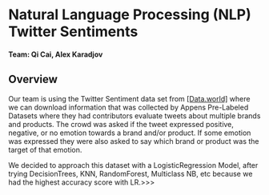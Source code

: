 # Natural Language Processing (NLP) Twitter Sentiments
#### Team: Qi Cai, Alex Karadjov


## Overview
Our team is using the Twitter Sentiment data set from [[Data.world]](https://data.world/crowdflower/brands-and-product-emotions) where we can download information that was collected by Appens Pre-Labeled Datasets where they had contributors evaluate tweets about multiple brands and products. The crowd was asked if the tweet expressed positive, negative, or no emotion towards a brand and/or product. If some emotion was expressed they were also asked to say which brand or product was the target of that emotion. 

We decided to approach this dataset with a LogisticRegression Model, after trying DecisionTrees, KNN, RandomForest, Multiclass NB, etc because we had the highest accuracy score with LR.>>>
